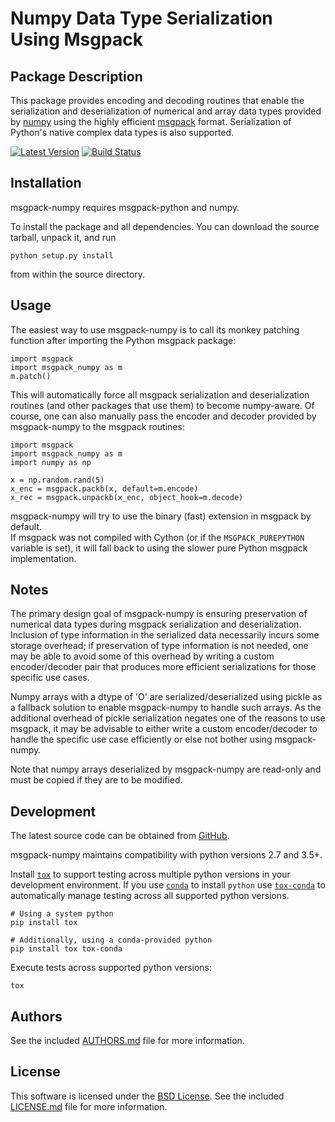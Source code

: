 <!---
-*- mode:markdown -*-
vi:ft=markdown
-->
Numpy Data Type Serialization Using Msgpack
===========================================

Package Description
-------------------
This package provides encoding and decoding routines that enable the
serialization and deserialization of numerical and array data types provided by 
[numpy](http://www.numpy.org/) using the highly efficient
[msgpack](http://msgpack.org/) format. Serialization of Python's
native complex data types is also supported.

[![Latest Version](https://img.shields.io/pypi/v/msgpack-numpy.svg)](https://pypi.python.org/pypi/msgpack-numpy)
[![Build Status](https://travis-ci.org/lebedov/msgpack-numpy.svg?branch=master)](https://travis-ci.org/lebedov/msgpack-numpy)

Installation
------------
msgpack-numpy requires msgpack-python and numpy.  

To install the package and all dependencies. You can download 
the source tarball, unpack it, and run

    python setup.py install

from within the source directory.

Usage
-----
The easiest way to use msgpack-numpy is to call its monkey patching
function after importing the Python msgpack package:

    import msgpack
    import msgpack_numpy as m
    m.patch()

This will automatically force all msgpack serialization and deserialization
routines (and other packages that use them) to become numpy-aware. 
Of course, one can also manually pass the encoder and 
decoder provided by msgpack-numpy to the msgpack routines:

    import msgpack
    import msgpack_numpy as m
    import numpy as np

    x = np.random.rand(5)
    x_enc = msgpack.packb(x, default=m.encode)
    x_rec = msgpack.unpackb(x_enc, object_hook=m.decode)

msgpack-numpy will try to use the binary (fast) extension in msgpack by default.  
If msgpack was not compiled with Cython (or if the ``MSGPACK_PUREPYTHON`` 
variable is set), it will fall back to using the slower pure Python msgpack 
implementation.

Notes
-----
The primary design goal of msgpack-numpy is ensuring preservation of numerical
data types during msgpack serialization and deserialization. Inclusion of type
information in the serialized data necessarily incurs some storage overhead; if
preservation of type information is not needed, one may be able to avoid some
of this overhead by writing a custom encoder/decoder pair that produces more
efficient serializations for those specific use cases. 

Numpy arrays with a dtype of 'O' are serialized/deserialized using pickle as 
a fallback solution to enable msgpack-numpy to handle
such arrays. As the additional overhead of pickle serialization negates one
of the reasons to use msgpack, it may be advisable to either write a custom
encoder/decoder to handle the specific use case efficiently or else not bother
using msgpack-numpy.

Note that numpy arrays deserialized by msgpack-numpy are read-only and must be copied 
if they are to be modified.

Development
-----------
The latest source code can be obtained from [GitHub](https://github.com/lebedov/msgpack-numpy/).

msgpack-numpy maintains compatibility with python versions 2.7 and 3.5+.

Install [`tox`](https://tox.readthedocs.io/en/latest/) to support testing
across multiple python versions in your development environment. If you
use [`conda`](https://docs.conda.io/en/latest/) to install `python` use
[`tox-conda`](https://github.com/tox-dev/tox-conda) to automatically manage
testing across all supported python versions.
    
    # Using a system python
    pip install tox

    # Additionally, using a conda-provided python
    pip install tox tox-conda

Execute tests across supported python versions:
    
    tox

Authors
-------
See the included [AUTHORS.md](https://github.com/lebedov/msgpack-numpy/blob/master/AUTHORS.md) file for 
more information.

License
-------
This software is licensed under the [BSD License](http://www.opensource.org/licenses/bsd-license).
See the included [LICENSE.md](https://github.com/lebedov/msgpack-numpy/blob/master/LICENSE.md) file for 
more information.
